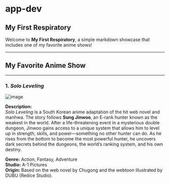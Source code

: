 # app-dev  
## My First Respiratory

Welcome to **My First Respiratory**, a simple markdown showcase that includes one of my favorite anime shows!

---

## My Favorite Anime Show

---

### 1. _Solo Leveling_

![image](https://static0.gamerantimages.com/wordpress/wp-content/uploads/2024/03/solo-leveling-arise-tier-list-3.jpg)

**Description:**  
_Solo Leveling_ is a South Korean anime adaptation of the hit web novel and manhwa. The story follows **Sung Jinwoo**, an E-rank hunter known as the weakest in the world. After a life-threatening event in a mysterious double dungeon, Jinwoo gains access to a unique system that allows him to level up in strength, skills, and power—something no other hunter can do. As he rises from the bottom to become the most powerful hunter, he uncovers dark secrets behind the dungeons, the world’s ranking system, and his own destiny.

**Genre:** Action, Fantasy, Adventure  
**Studio:** A-1 Pictures  
**Origin:** Based on the web novel by Chugong and the webtoon illustrated by DUBU (Redice Studio).
